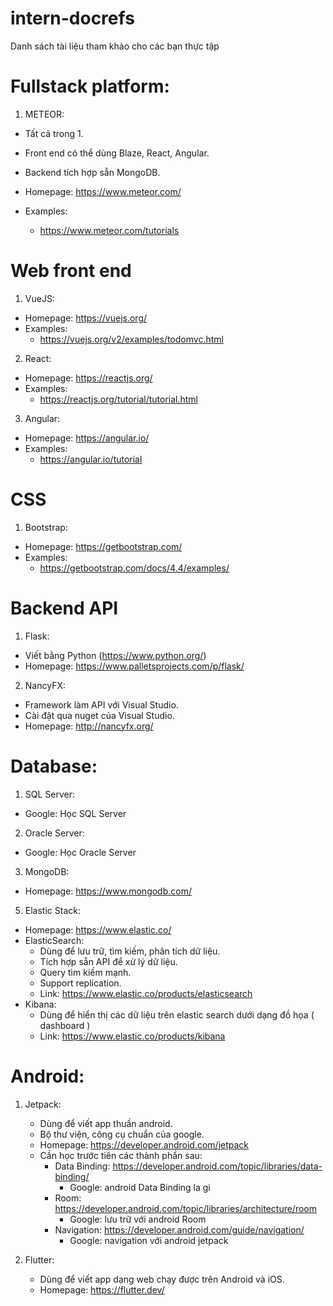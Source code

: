 # intern-docrefs
Danh sách tài liệu tham khảo cho các bạn thực tập

# Fullstack platform:
1. METEOR:
  - Tất cả trong 1.
  - Front end có thể dùng Blaze, React, Angular.
  - Backend tích hợp sẵn MongoDB.
  
  - Homepage: https://www.meteor.com/
  - Examples:
    + https://www.meteor.com/tutorials

# Web front end
1. VueJS:
  - Homepage: https://vuejs.org/
  - Examples:
    + https://vuejs.org/v2/examples/todomvc.html

2. React:
  - Homepage: https://reactjs.org/
  - Examples:
    + https://reactjs.org/tutorial/tutorial.html
    
3. Angular:
  - Homepage: https://angular.io/
  - Examples:
    + https://angular.io/tutorial
    
# CSS
1. Bootstrap:
  - Homepage: https://getbootstrap.com/
  - Examples:
    + https://getbootstrap.com/docs/4.4/examples/

# Backend API
1. Flask:
  - Viết bằng Python (https://www.python.org/)
  - Homepage: https://www.palletsprojects.com/p/flask/

2. NancyFX:
  - Framework làm API với Visual Studio.
  - Cài đặt qua nuget của Visual Studio.
  - Homepage: http://nancyfx.org/

# Database:
1. SQL Server:
  - Google: Học SQL Server
  
2. Oracle Server:
  - Google: Học Oracle Server

3. MongoDB:
  - Homepage: https://www.mongodb.com/

5. Elastic Stack:
  - Homepage: https://www.elastic.co/
  - ElasticSearch:
      + Dùng để lưu trữ, tìm kiếm, phân tích dữ liệu.
      + Tích hợp sẵn API để xử lý dữ liệu.
      + Query tìm kiếm mạnh.
      + Support replication.
      + Link: https://www.elastic.co/products/elasticsearch
  - Kibana:
      + Dùng để hiển thị các dữ liệu trên elastic search dưới dạng đồ họa ( dashboard )
      + Link: https://www.elastic.co/products/kibana
      
# Android:
1. Jetpack:
    - Dùng để viết app thuần android.
    - Bộ thư viện, công cụ chuẩn của google.    
    - Homepage: https://developer.android.com/jetpack
    - Cần học trước tiên các thành phần sau:
      + Data Binding: https://developer.android.com/topic/libraries/data-binding/
        - Google: android Data Binding la gi
      + Room: https://developer.android.com/topic/libraries/architecture/room
        - Google: lưu trữ với android Room
      + Navigation: https://developer.android.com/guide/navigation/
        - Google: navigation với android jetpack
        
2. Flutter:
    - Dùng để viết app dạng web chạy được trên Android và iOS.
    - Homepage: https://flutter.dev/
    
